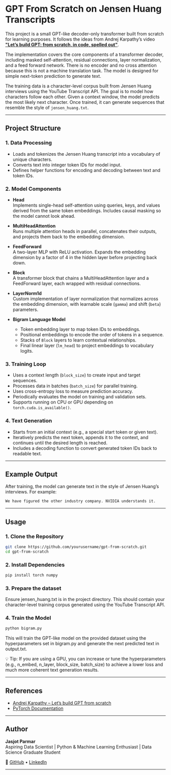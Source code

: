 # GPT From Scratch on Jensen Huang Transcripts

This project is a small GPT-like decoder-only transformer built from scratch for learning purposes. It follows the ideas from Andrej Karpathy’s video **["Let’s build GPT: from scratch, in code, spelled out"](https://www.youtube.com/watch?v=kCc8FmEb1nY&t=3886s)**.

The implementation covers the core components of a transformer decoder, including masked self-attention, residual connections, layer normalization, and a feed forward network. There is no encoder and no cross attention because this is not a machine translation task. The model is designed for simple next-token prediction to generate text.  

The training data is a character-level corpus built from Jensen Huang interviews using the YouTube Transcript API. The goal is to model how characters follow each other. Given a context window, the model predicts the most likely next character. Once trained, it can generate sequences that resemble the style of `jensen_huang.txt`.

---

## **Project Structure**

### **1. Data Processing**
- Loads and tokenizes the Jensen Huang transcript into a vocabulary of unique characters.
- Converts text into integer token IDs for model input.
- Defines helper functions for encoding and decoding between text and token IDs.

### **2. Model Components**
- **Head**  
  Implements single-head self-attention using queries, keys, and values derived from the same token embeddings. Includes causal masking so the model cannot look ahead.

- **MultiHeadAttention**  
  Runs multiple attention heads in parallel, concatenates their outputs, and projects them back to the embedding dimension.

- **FeedForward**  
  A two-layer MLP with ReLU activation. Expands the embedding dimension by a factor of 4 in the hidden layer before projecting back down.

- **Block**  
  A transformer block that chains a MultiHeadAttention layer and a FeedForward layer, each wrapped with residual connections.

- **LayerNorm1d**  
  Custom implementation of layer normalization that normalizes across the embedding dimension, with learnable scale (`gamma`) and shift (`beta`) parameters.

- **Bigram Language Model**  
  - Token embedding layer to map token IDs to embeddings.  
  - Positional embeddings to encode the order of tokens in a sequence.  
  - Stacks of `Block` layers to learn contextual relationships.  
  - Final linear layer (`lm_head`) to project embeddings to vocabulary logits.

### **3. Training Loop**
- Uses a context length (`block_size`) to create input and target sequences.
- Processes data in batches (`batch_size`) for parallel training.
- Uses cross-entropy loss to measure prediction accuracy.
- Periodically evaluates the model on training and validation sets.
- Supports running on CPU or GPU depending on `torch.cuda.is_available()`.

### **4. Text Generation**
- Starts from an initial context (e.g., a special start token or given text).
- Iteratively predicts the next token, appends it to the context, and continues until the desired length is reached.
- Includes a decoding function to convert generated token IDs back to readable text.

---

## **Example Output**
After training, the model can generate text in the style of Jensen Huang’s interviews. For example:
```bash
We have figured the other industry company. NVIDIA understands it.
```

--- 

## Usage

### 1. Clone the Repository
```bash
git clone https://github.com/yourusername/gpt-from-scratch.git
cd gpt-from-scratch
```

### 2. Install Dependencies
```bash
pip install torch numpy
```

### 3. Prepare the dataset 
Ensure jensen_huang.txt is in the project directory. This should contain your character-level training corpus generated using the YouTube Transcript API.

### 4. Train the Model
```bash
python bigram.py
```
This will train the GPT-like model on the provided dataset using the hyperparameters set in bigram.py and generate the next predicted text in output.txt.

💡 Tip: If you are using a GPU, you can increase or tune the hyperparameters (e.g., n_embed, n_layer, block_size, batch_size) to achieve a lower loss and much more coherent text generation results.

---

## **References**
- [Andrej Karpathy – Let’s build GPT from scratch](https://www.youtube.com/watch?v=kCc8FmEb1nY)
- [PyTorch Documentation](https://pytorch.org/docs/stable/index.html)

---

## Author

**Jasjot Parmar**  
Aspiring Data Scientist | Python & Machine Learning Enthusiast | Data Science Graduate Student

🔗 [GitHub](https://github.com/jasjotp) • [LinkedIn](https://www.linkedin.com/in/jasjotparmar)

---